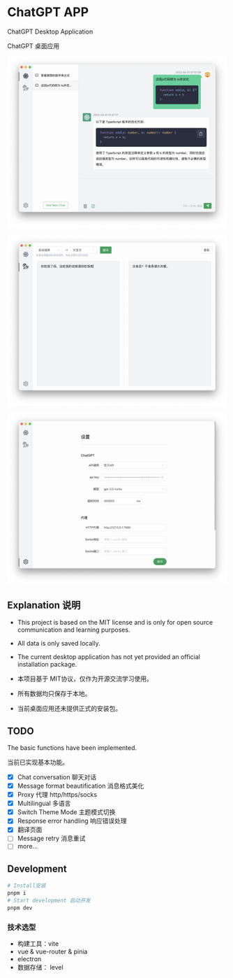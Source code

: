 # ChatGPT APP

ChatGPT Desktop Application

ChatGPT 桌面应用

![](docs/app-1.png)

![](docs/app-2.png)

![](docs/app-3.png)

## Explanation 说明

- This project is based on the MIT license and is only for open source communication and learning purposes.
- All data is only saved locally.
- The current desktop application has not yet provided an official installation package.

- 本项目基于 MIT协议，仅作为开源交流学习使用。
- 所有数据均只保存于本地。
- 当前桌面应用还未提供正式的安装包。



## TODO

The basic functions have been implemented.

当前已实现基本功能。

- [x] Chat conversation  聊天对话
- [x] Message format beautification 消息格式美化
- [x] Proxy 代理 http/https/socks
- [x] Multilingual 多语言
- [x] Switch Theme Mode 主题模式切换
- [x] Response error handling 响应错误处理
- [x] 翻译页面
- [ ] Message retry 消息重试
- [ ] more...

## Development

```sh
# Install安装
pnpm i
# Start development 启动开发
pnpm dev
```

### 技术选型

- 构建工具：vite
- vue & vue-router & pinia
- electron
- 数据存储： level
